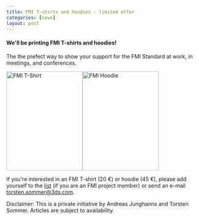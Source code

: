 ```yaml
---
title: FMI T-shirts and hoodies - limited offer
categories: [news]
layout: post
---
```


#### We'll be printing FMI T-shirts and hoodies!

The the prefect way to show your support for the FMI Standard at work, in meetings, and conferences.

<img src="https://user-images.githubusercontent.com/2453858/159464699-709d9f3c-6c1b-4dda-abac-494dc6539c68.jpg" alt="FMI T-Shirt" width="200" height="260"><img src="https://user-images.githubusercontent.com/2453858/159464757-1166ddc0-a1b9-42eb-8ad6-03af4bb77b49.jpg" alt="FMI Hoodie" width="200" height="260">

If you're interested in an FMI T-shirt (20 €) or hoodie (45 €), please add yourself to the [list](https://github.com/modelica/fmi-design/blob/master/Merchandising/2022-T-Shirts.md) (if you are an FMI project member) or send an e-mail torsten.sommer@3ds.com.

Disclaimer: This is a private initiative by Andreas Junghanns and Torsten Sommer. Articles are subject to availability.